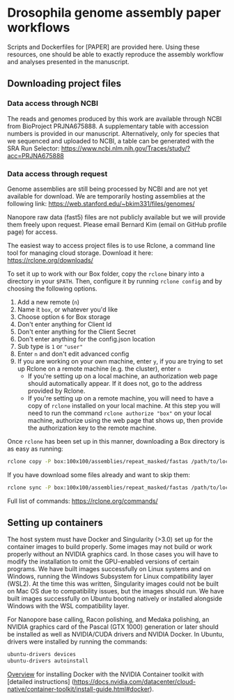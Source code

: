 # Drosophila genome assembly paper workflows
Scripts and Dockerfiles for [PAPER] are provided here. Using these resources, one should be able to exactly reproduce the assembly workflow and analyses presented in the manuscript.

## Downloading project files

### Data access through NCBI
The reads and genomes produced by this work are available through NCBI from BioProject PRJNA675888. A supplementary table with accession numbers is provided in our manuscript. Alternatively, only for species that we sequenced and uploaded to NCBI, a table can be generated with the SRA Run Selector:
https://www.ncbi.nlm.nih.gov/Traces/study/?acc=PRJNA675888

### Data access through request
Genome assemblies are still being processed by NCBI and are not yet available for download. We are temporarily hosting assemblies at the following link:
https://web.stanford.edu/~bkim331/files/genomes/

Nanopore raw data (fast5) files are not publicly available but we will provide them freely upon request. Please email Bernard Kim (email on GitHub profile page) for access.

The easiest way to access project files is to use Rclone, a command line tool for managing cloud storage. Download it here:
https://rclone.org/downloads/

To set it up to work with our Box folder, copy the ```rclone``` binary into a 
directory in your ```$PATH```. Then, configure it by running ```rclone config```
and by choosing the following options. 
1. Add a new remote (```n```) 
1. Name it ```box```, or whatever you'd like
1. Choose option ```6``` for Box storage
1. Don't enter anything for Client Id
1. Don't enter anything for the Client Secret
1. Don't enter anything for the config.json location
1. Sub type is ```1``` or ```"user"```
1. Enter ```n``` and don't edit advanced config
1. If you are working on your own machine, enter ```y```, if you are trying to 
set up Rclone on a remote machine (e.g. the cluster), enter ```n``` 
   - If you're setting up on a local machine, an authorization web page should
     automatically appear. If it does not, go to the address provided by Rclone.
   - If you're setting up on a remote machine, you will need to have a copy of
     ```rclone``` installed on your local machine. At this step you will need to
     run the command ```rclone authorize "box"``` on your local machine, 
     authorize using the web page that shows up, then provide the authorization
     key to the remote machine.

Once ```rclone``` has been set up in this manner, downloading a Box directory is
as easy as running:

```bash
rclone copy -P box:100x100/assemblies/repeat_masked/fastas /path/to/local/dir
```

If you have download some files already and want to skip them:
```bash
rclone sync -P box:100x100/assemblies/repeat_masked/fastas /path/to/local/dir
```

Full list of commands: https://rclone.org/commands/

## Setting up containers
The host system must have Docker and Singularity (>3.0) set up for the container images to build properly. Some images may not build or work properly without an NVIDIA graphics card. In those cases you will have to modify the installation to omit the GPU-enabled versions of certain programs. We have built images successfully on Linux systems and on Windows, running the Windows Subsystem for Linux compatibility layer (WSL2). At the time this was written, Singularity images could not be built on Mac OS due to compatibility issues, but the images should run. We have built images successfully on Ubuntu booting natively or installed alongside Windows with the WSL compatibility layer.

For Nanopore base calling, Racon polishing, and Medaka polishing, an NVIDIA
graphics card of the Pascal (GTX 1000) generation or later should be installed
as well as NVIDIA/CUDA drivers and NVIDIA Docker. In Ubuntu, drivers were
installed by running the commands:

```bash
ubuntu-drivers devices
ubuntu-drivers autoinstall
```

[Overview](https://github.com/NVIDIA/nvidia-docker) for installing Docker with
the NVIDIA Container toolkit with [detailed instructions]
(https://docs.nvidia.com/datacenter/cloud-native/container-toolkit/install-guide.html#docker).